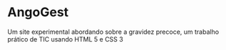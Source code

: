 # AngoGest
Um site experimental abordando sobre a gravidez precoce, um trabalho prático de TIC usando HTML 5 e CSS 3
